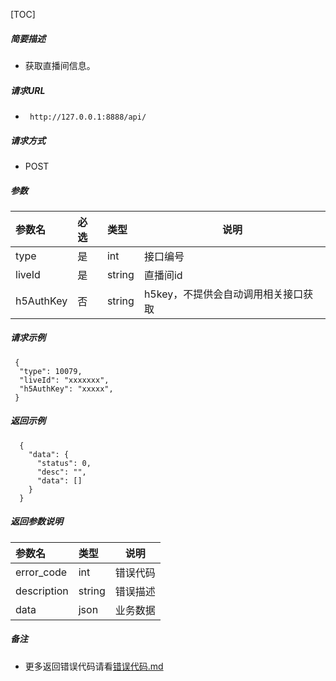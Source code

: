 

[TOC]
    
##### 简要描述

- 获取直播间信息。

##### 请求URL
- ` http://127.0.0.1:8888/api/`
  
##### 请求方式
- POST 

##### 参数

| 参数名       | 必选 | 类型     | 说明                   |   
|:----------|:---|:-------|----------------------|   
| type      | 是  | int    | 接口编号                 |   
| liveId    | 是  | string | 直播间id                |   
| h5AuthKey | 否  | string | h5key，不提供会自动调用相关接口获取 |   

##### 请求示例

```
 {
  "type": 10079,
  "liveId": "xxxxxxx",
  "h5AuthKey": "xxxxx",
 } 
```

##### 返回示例 

``` 
  {
    "data": {
      "status": 0,
      "desc": "",
      "data": []
    }
  }
```

##### 返回参数说明 

| 参数名         | 类型     | 说明   |   
|:------------|:-------|------|   
| error_code  | int    | 错误代码 |   
| description | string | 错误描述 |   
| data        | json   | 业务数据 |   

##### 备注 

- 更多返回错误代码请看[错误代码.md](../错误代码.md)








